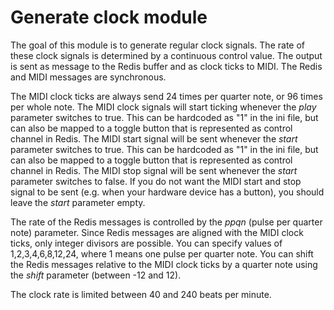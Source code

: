 # Generate clock module

The goal of this module is to generate regular clock signals. The rate of these clock signals is determined by a continuous control value. The output is sent as message to the Redis buffer and as clock ticks to MIDI. The Redis and MIDI messages are synchronous.

The MIDI clock ticks are always send 24 times per quarter note, or 96 times per whole note. The MIDI clock signals will start ticking whenever the *play* parameter switches to true. This can be hardcoded as "1" in the ini file, but can also be mapped to a toggle button that is represented as control channel in Redis. The MIDI start signal will be sent whenever the *start* parameter switches to true. This can be hardcoded as "1" in the ini file, but can also be mapped to a toggle button that is represented as control channel in Redis. The MIDI stop signal will be sent whenever the *start* parameter switches to false. If you do not want the MIDI start and stop signal to be sent (e.g. when your hardware device has a button), you should leave the *start* parameter empty.

The rate of the Redis messages is controlled by the *ppqn* (pulse per quarter note) parameter. Since Redis messages are aligned with the MIDI clock ticks, only integer divisors are possible. You can specify values of 1,2,3,4,6,8,12,24, where 1 means one pulse per quarter note. You can shift the Redis messages relative to the MIDI clock ticks by a quarter note using the *shift* parameter (between -12 and 12).

The clock rate is limited between 40 and 240 beats per minute.
